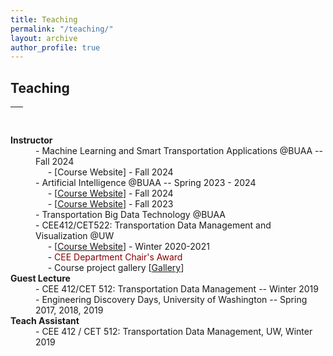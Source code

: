 ```yaml
---
title: Teaching
permalink: "/teaching/"
layout: archive
author_profile: true
---
```


<!--
{% include base_path %}
{% for post in site.teaching reversed %}
  {% include archive-single.html %}
{% endfor %}
-->

## Teaching

<table style="width:100%">
  <thead>
    <tr>
      <th width="100%">&nbsp;</th>
    </tr>
  </thead>
</table>

<dl>
  <dt> <strong>Instructor</strong></dt>
  <dd> - Machine Learning and Smart Transportation Applications @BUAA -- Fall 2024 </dd>
  <dd> &nbsp;&nbsp;&nbsp;&nbsp; - [Course Website] - Fall 2024</dd>
  <dd> - Artificial Intelligence @BUAA -- Spring 2023 - 2024 </dd>
  <dd> &nbsp;&nbsp;&nbsp;&nbsp; - [<a href="https://zhiyongcui.com/TAI-2024">Course Website</a>] - Fall 2024</dd>
  <dd> &nbsp;&nbsp;&nbsp;&nbsp; - [<a href="https://zhiyongcui.com/TAI">Course Website</a>] - Fall 2023</dd>
  <dd> - Transportation Big Data Technology @BUAA</dd>
  <!-- <dd> - CEE412/CET522: Transportation Data Management and Visualization @UW--Winter 2020-2021</dd> -->
  <!-- <dd> &nbsp;&nbsp;&nbsp;&nbsp; - 44 undergrads and grads; rating: 4.1/5.0 </dd> -->
  <dd> - CEE412/CET522: Transportation Data Management and Visualization  @UW</dd>
  <dd> &nbsp;&nbsp;&nbsp;&nbsp; - [<a href="https://zhiyongcui.com/CEE412_CET522/">Course Website</a>] - Winter 2020-2021</dd>
  <dd> &nbsp;&nbsp;&nbsp;&nbsp; - <span style="color:darkred;">CEE Department Chair's Award</span></dd>
  <dd> &nbsp;&nbsp;&nbsp;&nbsp; - Course project gallery [<a href="https://zhiyongcui.com/CEE412_CET522/docs/gallery/">Gallery</a>] </dd>
  <!-- <dd> &nbsp;&nbsp;&nbsp;&nbsp; - 50 undergrads and grads; rating: 4.1/5.0 </dd> -->
  <dt> <strong>Guest Lecture</strong></dt>
  <dd> - CEE 412/CET 512: Transportation Data Management -- Winter 2019</dd>
  <dd> - Engineering Discovery Days, University of Washington -- Spring 2017, 2018, 2019</dd>
  <dt> <strong>Teach Assistant</strong></dt>
  <dd> - CEE 412 / CET 512: Transportation Data Management, UW, Winter 2019</dd>
</dl>
<!-- <ul>
  <li><a href="https://zhiyongcui.com/CEE412_CET522/">CEE 412/CET 522: Transportation Data Management and Visualization</a> -- Winter 2020 (Instructor)[<a href="https://zhiyongcui.com/CEE412_CET522/">Gallery</a>]</li>
</ul>
 -->

<!-- ### Predoctoral Instructor -->
<!-- * <a href="https://zhiyongcui.com/CEE412_CET522/"><i class='fa fa-book'></i> CEE 412 / CET 512: Transportation Data Management and Visualization </a> -->
<!-- * CEE 412 / CET 522: Transportation Data Management and Visualization \[[Website](https://zhiyongcui.com/CEE412_CET522/)\], UW, Winter 2020 
	* (<span style="color:darkred">CEE Department Chair's Award</span>)
	* Course project contest is supported by RStudio, Inc. \[[Project Gallery](https://zhiyongcui.com/CEE412_CET522/docs/gallery/)\]
	* Graduate- and undergraduate-level, 50 enrollments
	* Course Evaluation Score: 4.1/5.0 
### Guest Lecturer
* CEE 412 / CET 512: Transportation Data Management, UW, Winter 2019  
	* Topic: Introduction of Transportation Data Management
* Engineering Discovery Days, University of Washington, Spring 2017, 2018, 2019
	* Topic: Transportation Big Data Platform
### Teaching Assistant
* CEE 412 / CET 512: Transportation Data Management, UW, Winter 2019 
	* Graduate- and undergraduate-level, 40 enrollments -->
